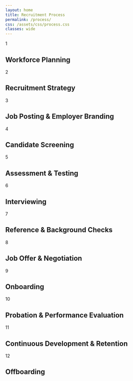 ```yaml
---
layout: home
title: Recruitment Process
permalink: /process/
css: /assets/css/process.css
classes: wide
---
```


<!-- ensure the CSS is loaded for this page -->
<link rel="stylesheet" href="{{ '/assets/css/process.css' | relative_url }}">

<div class="timeline">

  <div class="process left">
    <div class="stage-circle">1</div>
    <div class="content">
      <h2>Workforce Planning</h2>
    </div>
  </div>

  <div class="process right">
    <div class="stage-circle">2</div>
    <div class="content">
      <h2>Recruitment Strategy</h2>
    </div>
  </div>

  <div class="process left">
    <div class="stage-circle">3</div>
    <div class="content">
      <h2>Job Posting &amp; Employer Branding</h2>
    </div>
  </div>

  <div class="process right">
    <div class="stage-circle">4</div>
    <div class="content">
      <h2>Candidate Screening</h2>
    </div>
  </div>

  <div class="process left">
    <div class="stage-circle">5</div>
    <div class="content">
      <h2>Assessment &amp; Testing</h2>
    </div>
  </div>

  <div class="process right">
    <div class="stage-circle">6</div>
    <div class="content">
      <h2>Interviewing</h2>
    </div>
  </div>

  <div class="process left">
    <div class="stage-circle">7</div>
    <div class="content">
      <h2>Reference &amp; Background Checks</h2>
    </div>
  </div>

  <div class="process right">
    <div class="stage-circle">8</div>
    <div class="content">
      <h2>Job Offer &amp; Negotiation</h2>
    </div>
  </div>

  <div class="process left">
    <div class="stage-circle">9</div>
    <div class="content">
      <h2>Onboarding</h2>
    </div>
  </div>

  <div class="process right">
    <div class="stage-circle">10</div>
    <div class="content">
      <h2>Probation &amp; Performance Evaluation</h2>
    </div>
  </div>

  <div class="process left">
    <div class="stage-circle">11</div>
    <div class="content">
      <h2>Continuous Development &amp; Retention</h2>
    </div>
  </div>

  <div class="process right">
    <div class="stage-circle">12</div>
    <div class="content">
      <h2>Offboarding</h2>
    </div>
  </div>

</div>




